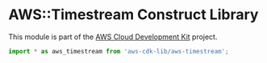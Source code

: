 # AWS::Timestream Construct Library


This module is part of the [AWS Cloud Development Kit](https://github.com/aws/aws-cdk) project.

```ts nofixture
import * as aws_timestream from 'aws-cdk-lib/aws-timestream';
```
